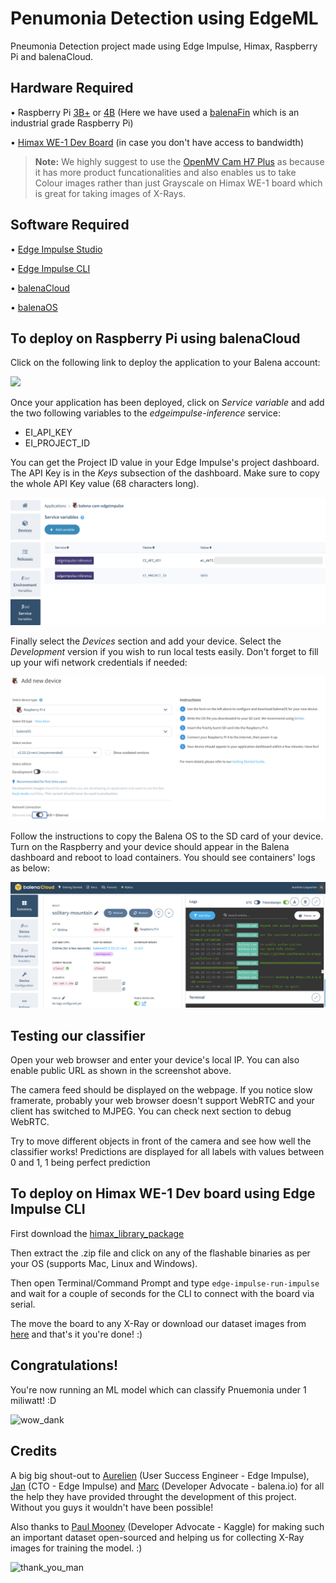 # Penumonia Detection using EdgeML
Pneumonia Detection project made using Edge Impulse, Himax, Raspberry Pi and balenaCloud.

## Hardware Required 
• Raspberry Pi [3B+](https://www.raspberrypi.org/products/raspberry-pi-3-model-b-plus/) or [4B](https://www.raspberrypi.org/products/raspberry-pi-4-model-b/?variant=raspberry-pi-4-model-b-2gb) (Here we have used a [balenaFin](https://www.balena.io/fin/) which is an industrial grade Raspberry Pi)

• [Himax WE-1 Dev Board](https://www.sparkfun.com/products/17256) (in case you don't have access to bandwidth)

> **Note:** We highly suggest to use the [OpenMV Cam H7 Plus](https://openmv.io/collections/products/products/openmv-cam-h7-plus) as because it has more product funcationalities and also enables us to take Colour images rather than just Grayscale on Himax WE-1 board which is great for taking images of X-Rays.

## Software Required 
• [Edge Impulse Studio](https://studio.edgeimpulse.com)

• [Edge Impulse CLI](https://docs.edgeimpulse.com/docs/cli-installation)

• [balenaCloud](https://balena.io) 

• [balenaOS](https://www.balena.io/os/)

## To deploy on Raspberry Pi using balenaCloud 
Click on the following link to deploy the application to your Balena account:

[![](https://balena.io/deploy.png)](https://dashboard.balena-cloud.com/deploy)

Once your application has been deployed, click on *Service variable* and add the two following variables to the *edgeimpulse-inference* service:
* EI_API_KEY
* EI_PROJECT_ID

You can get the Project ID value in your Edge Impulse's project dashboard. The API Key is in the *Keys* subsection of the dashboard. Make sure to copy the whole API Key value (68 characters long).

![Service variables](09servicevar.png)

Finally select the *Devices* section and add your device. Select the *Development* version if you wish to run local tests easily. Don't forget to fill up your wifi network credentials if needed:

![Add device to Balena](10devicebalena.png)

Follow the instructions to copy the Balena OS to the SD card of your device.
Turn on the Raspberry and your device should appear in the Balena dashboard and reboot to load containers. You should see containers' logs as below:

![Containers' logs](11logs.png)

## Testing our classifier

Open your web browser and enter your device's local IP. You can also enable public URL as shown in the screenshot above.

The camera feed should be displayed on the webpage. If you notice slow framerate, probably your web browser doesn't support WebRTC and your client has switched to MJPEG. You can check next section to debug WebRTC.

Try to move different objects in front of the camera and see how well the classifier works! Predictions are displayed for all labels with values between 0 and 1, 1 being perfect prediction

## To deploy on Himax WE-1 Dev board using Edge Impulse CLI
First download the [himax_library_package](https://github.com/arijitdas123student/pneumonia-detection-edgeml/tree/main/himax_library) 

Then extract the .zip file and click on any of the flashable binaries as per your OS (supports Mac, Linux and Windows).

Then open Terminal/Command Prompt and type `edge-impulse-run-impulse` and wait for a couple of seconds for the CLI to connect with the board via serial.

The move the board to any X-Ray or download our dataset images from [here](https://www.kaggle.com/paultimothymooney/chest-xray-pneumonia) and that's it you're done! :)

## Congratulations!
You're now running an ML model which can classify Pnuemonia under 1 miliwatt! :D

![wow_dank](https://user-images.githubusercontent.com/64097541/107933904-5f0e6d00-6fa5-11eb-97f8-d53763908f87.gif)

## Credits
A big big shout-out to [Aurelien](https://twitter.com/aureleq) (User Success Engineer - Edge Impulse), [Jan](https://twitter.com/janjongboom) (CTO - Edge Impulse) and [Marc](https://twitter.com/gy4nt) (Developer Advocate - balena.io) for all the help they have provided throught the development of this project. Without you guys it wouldn't have been possible!

Also thanks to [Paul Mooney](https://www.kaggle.com/paultimothymooney) (Developer Advocate - Kaggle) for making such an important dataset open-sourced and helping us for collecting X-Ray images for training the model. :)

![thank_you_man](https://user-images.githubusercontent.com/64097541/107934298-e1972c80-6fa5-11eb-8b31-bb00fca8f0c3.gif)

